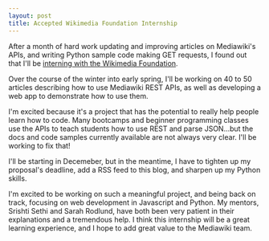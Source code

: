 ```yaml
---
layout: post
title: Accepted Wikimedia Foundation Internship
---
```


After a month of hard work updating and improving articles on Mediawiki's APIs, and writing Python sample code making GET requests, I found out that I'll be [interning with the Wikimedia Foundation](https://twitter.com/Wikimedia/status/1063552591701848064). 

Over the course of the winter into early spring, I'll be working on 40 to 50 articles describing how to use Mediawiki REST APIs, as well as developing a web app to demonstrate how to use them. 

I'm excited because it's a project that has the potential to really help people learn how to code. Many bootcamps and beginner programming classes use the APIs to teach students how to use REST and parse JSON...but the docs and code samples currently available are not always very clear. I'll be working to fix that! 

I'll be starting in Decemeber, but in the meantime, I have to tighten up my proposal's deadline, add a RSS feed to this blog, and sharpen up my Python skills. 

I'm excited to be working on such a meaningful project, and being back on track, focusing on web development in Javascript and Python. My mentors, Srishti Sethi and Sarah Rodlund, have both been very patient in their explanations and a tremendous help. I think this internship will be a great learning experience, and I hope to add great value to the Mediawiki team.
